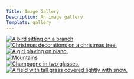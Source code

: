```yaml
---
Title: Image Gallery
Description: An image gallery
Template: gallery
---
```

<div class="gallery-item gallery-item-1">
    <a href="%base_url%/image/gallery/bird-2112x3169.jpg" target="_blank">
        <picture>
            <source media="(min-width: 768px)" srcset="%base_url%/image/gallery/bird-2112x3169.jpg?q=50&width=50%">
            <source media="(min-width: 425px)" srcset="%base_url%/image/gallery/bird-2112x3169.jpg?w=767">
            <img class="gallery-img" src="%base_url%/image/gallery/bird-2112x3169.jpg?h=700&w=600&crop-to-fit" alt="A bird sitting on a branch">
        </picture>
    </a>
</div>
<div class="gallery-item gallery-item-2">
    <a href="%base_url%/image/gallery/christmas-decorations-3868x5803.jpg" target="_blank">
        <picture>
            <source media="(min-width: 768px)" srcset="%base_url%/image/gallery/christmas-decorations-3868x5803.jpg?q=50&width=50%">
            <source media="(min-width: 425px)" srcset="%base_url%/image/gallery/christmas-decorations-3868x5803.jpg?w=767">
            <img class="gallery-img" src="%base_url%/image/gallery/christmas-decorations-3868x5803.jpg?w=375" alt="Christmas decorations on a christmas tree.">
        </picture>
    </a>
</div>
<div class="gallery-item gallery-item-3">
    <a href="%base_url%/image/gallery/girl-playing-piano-7360x4912.jpg" target="_blank">
        <picture>
            <source media="(min-width: 668px)" srcset="%base_url%/image/gallery/girl-playing-piano-7360x4912.jpg?q=50&width=50%">
            <source media="(min-width: 425px)" srcset="%base_url%/image/gallery/girl-playing-piano-7360x4912.jpg?w=767">
            <img class="gallery-img" src="%base_url%/image/gallery/girl-playing-piano-7360x4912.jpg?h=800&w=800&crop-to-fit" alt="A girl playing on piano.">
        </picture>
    </a>
</div>
<div class="gallery-item gallery-item-4">
    <a href="%base_url%/image/gallery/mountains-6000-4000.jpg" target="_blank">
        <picture>
            <source media="(min-width: 668px)" srcset="%base_url%/image/gallery/mountains-6000-4000.jpg?q=50&width=50%">
            <source media="(min-width: 425px)" srcset="%base_url%/image/gallery/mountains-6000-4000.jpg?w=767">
            <img class="gallery-img" src="%base_url%/image/gallery/mountains-6000-4000.jpg?width=50%" alt="Mountains">
        </picture>
    </a>
</div>
<div class="gallery-item gallery-item-5">
    <a href="%base_url%/image/gallery/new-year-champagne-2001x3000.jpg" target="_blank">
        <picture>
            <source media="(min-width: 768px)" srcset="%base_url%/image/gallery/new-year-champagne-2001x3000.jpg?q=50&width=50%">
            <source media="(min-width: 425px)" srcset="%base_url%/image/gallery/new-year-champagne-2001x3000.jpg?w=767">
            <img class="gallery-img" src="%base_url%/image/gallery/new-year-champagne-2001x3000.jpg?width=50%" alt="Champagne in two glasses.">
        </picture>
    </a>
</div>
<div class="gallery-item gallery-item-6">
    <a href="%base_url%/image/gallery/snow-on-field-4024x6048.jpg" target="_blank">
        <picture>
            <source media="(min-width: 768px)" srcset="%base_url%/image/gallery/snow-on-field-4024x6048.jpg?q=50&width=50%">
            <source media="(min-width: 425px)" srcset="%base_url%/image/gallery/snow-on-field-4024x6048.jpg?w=767">
            <img class="gallery-img" src="%base_url%/image/gallery/snow-on-field-4024x6048.jpg?width=50%" alt="A field with tall grass covered lightly with snow.">
        </picture>
    </a>
</div>
<!-- I've placed video in gallery.twig. All the content inside this index file counts as part of css grid. Video got very little as a part of the greed. Looked ugly! -->